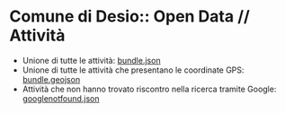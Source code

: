 # Comune di Desio:: Open Data // Attività

- Unione di tutte le attività: [bundle.json](https://github.com/comune-desio/opendata_attivita/blob/bundles/bin/bundle.json)
- Unione di tutte le attività che presentano le coordinate GPS: [bundle.geojson]( https://github.com/comune-desio/opendata_attivita/blob/bundles/bin/bundle.geojson)
- Attività che non hanno trovato riscontro nella ricerca tramite Google: [googlenotfound.json]( https://github.com/comune-desio/opendata_attivita/blob/master/googlenotfound.json)
